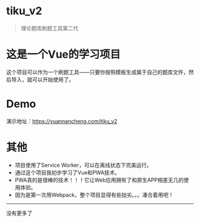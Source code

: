 # tiku_v2

> 理论题库刷题工具第二代

# 这是一个Vue的学习项目

这个项目可以作为一个刷题工具——只要你按照模板生成属于自己的题库文件，然后导入，就可以开始使用了。

# Demo

演示地址：https://yuannancheng.com/tiku_v2

# 其他

- 项目使用了Service Worker，可以在离线状态下完美运行。
- 通过这个项目我初步学习了Vue和PWA技术。
- PWA真的是很棒的技术！！！它让Web应用拥有了和原生APP相差无几的使用体验。
- 因为是第一次用Webpack，整个项目显得有些拙劣。。。凑合着用吧！

---

没有更多了
